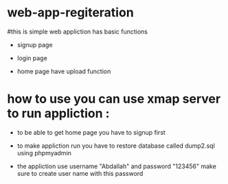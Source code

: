# web-app-regiteration

#this is simple web appliction  has basic functions 
   
 
* signup page 

 * login page 
 
* home page have upload function 

 
 
 
 
 # how to use you can use xmap server to run appliction :
 
 * to be able to get home page you have to signup first
 
 * to make appliction run you have to restore database called dump2.sql using phpmyadmin
 
 * the appliction use username "Abdallah"  and password "123456" make sure to create user name with this password   
 
